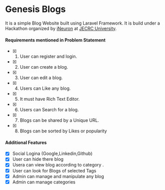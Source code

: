
# Genesis Blogs

  

It is a simple Blog Website built using Laravel Framework. It is build under a Hackathon organized by [iNeuron](https://ineuron.ai/) at [JECRC University](https://jecrcfoundation.com/).

  

#### Requirements mentioned in Problem Statement

- [x] 1. User can register and login.
- [x] 2. User can create a blog.
- [x] 3. User can edit a blog.
- [x] 4. Users can Like any blog.
- [x] 5. It must have Rich Text Editor.
- [x] 6. Users can Search for a blog.
- [x] 7. Blogs can be shared by a Unique URL.
- [x] 8. Blogs can be sorted by Likes or popularity

  

#### Additional Features
- [x] Social Logina (Google,Linkedin,Github)
- [x] User can hide there blog
- [x] Usera can view blog according to category .
- [x] User can look for Blogs of selected Tags
- [x] Admin can manage and manipulate any blog
- [x] Admin can manage  categories
